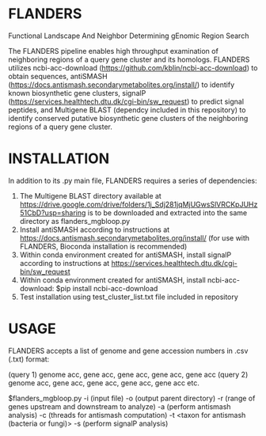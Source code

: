 # FLANDERS
Functional Landscape And Neighbor Determining gEnomic Region Search

The FLANDERS pipeline enables high throughput examination of neighboring regions of a query gene cluster and its homologs.  FLANDERS utilizes ncbi-acc-download (https://github.com/kblin/ncbi-acc-download) to obtain sequences, antiSMASH (https://docs.antismash.secondarymetabolites.org/install/) to identify known biosynthetic gene clusters, signalP (https://services.healthtech.dtu.dk/cgi-bin/sw_request) to predict signal peptides, and Multigene BLAST (dependcy included in this repository) to identify conserved putative biosynthetic gene clusters of the neighboring regions of a query gene cluster.

# INSTALLATION

In addition to its .py main file, FLANDERS requires a series of dependencies:

1. The Multigene BLAST directory available at https://drive.google.com/drive/folders/1j_Sdj281jqMjUGwsSlVRCKpJUHz51CbD?usp=sharing is to be downloaded and extracted into the same directory as flanders_mgbloop.py
2. Install antiSMASH according to instructions at https://docs.antismash.secondarymetabolites.org/install/ (for use with FLANDERS, Bioconda installation is recommended)
3. Within conda environment created for antiSMASH, install signalP according to instructions at https://services.healthtech.dtu.dk/cgi-bin/sw_request
4. Within conda environment created for antiSMASH, install ncbi-acc-download:
    $pip install ncbi-acc-download
5. Test installation using test_cluster_list.txt file included in repository


# USAGE

FLANDERS accepts a list of genome and gene accession numbers in .csv (.txt) format:

  (query 1) genome acc, gene acc, gene acc, gene acc, gene acc
  (query 2) genome acc, gene acc, gene acc, gene acc, gene acc
  etc.

$flanders_mgbloop.py -i (input file) -o (output parent directory) -r (range of genes upstream and downstream to analyze) -a (perform antismash analysis) -c (threads for antismash computation) -t <taxon for antismash (bacteria or fungi)> -s (perform signalP analysis)
